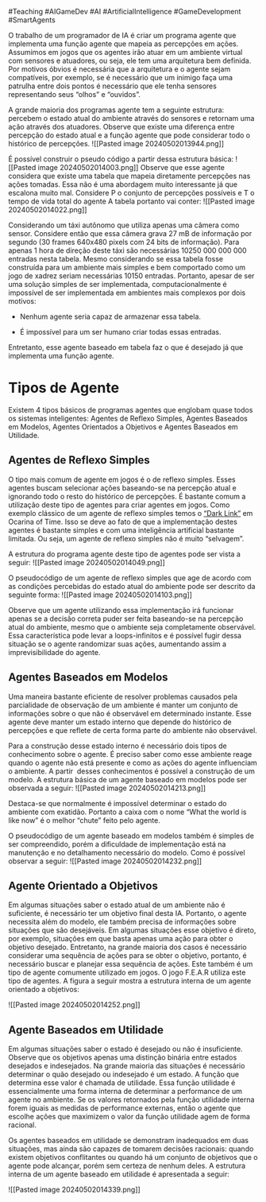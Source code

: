 #Teaching #AIGameDev #AI #ArtificialIntelligence #GameDevelopment #SmartAgents

O trabalho de um programador de IA é criar um programa agente que implementa uma função agente que mapeia as percepções em ações. Assumimos em jogos que os agentes irão atuar em um ambiente virtual com sensores e atuadores, ou seja, ele tem uma arquitetura bem definida. Por motivos óbvios é necessária que a arquitetura e o agente sejam compatíveis, por exemplo, se é necessário que um inimigo faça uma patrulha entre dois pontos é necessário que ele tenha sensores representando seus “olhos” e “ouvidos”.

A grande maioria dos programas agente tem a seguinte estrutura: percebem o estado atual do ambiente através do sensores e retornam uma ação através dos atuadores. Observe que existe uma diferença entre percepção do estado atual e a função agente que pode considerar todo o histórico de percepções. 
![[Pasted image 20240502013944.png]]

É possível construir o pseudo código a partir dessa estrutura básica:
![[Pasted image 20240502014003.png]]
Observe que esse agente considera que existe uma tabela que mapeia diretamente percepções nas ações tomadas. Essa não é uma abordagem muito interessante já que escalona muito mal. Considere P o conjunto de percepções possíveis e T o tempo de vida total do agente A tabela portanto vai conter:
![[Pasted image 20240502014022.png]]

Considerando um táxi autônomo que utiliza apenas uma câmera como sensor. Considere então que essa câmera grava 27 mB de informação por segundo (30 frames 640x480 pixels com 24 bits de informação). Para apenas 1 hora de direção deste táxi são necessárias 10250 000 000 000 entradas nesta tabela. Mesmo considerando se essa tabela fosse construída para um ambiente mais simples e bem comportado como um jogo de xadrez seriam necessárias 10150 entradas. Portanto, apesar de ser uma solução simples de ser implementada, computacionalmente é impossível de ser implementada em ambientes mais complexos por dois motivos:

- Nenhum agente seria capaz de armazenar essa tabela.
    
- É impossível para um ser humano criar todas essas entradas.
    

Entretanto, esse agente baseado em tabela faz o que é desejado já que implementa uma função agente.

# Tipos de Agente

Existem 4 tipos básicos de programas agentes que englobam quase todos os sistemas inteligentes: Agentes de Reflexo Simples, Agentes Baseados em Modelos, Agentes Orientados a Objetivos e Agentes Baseados em Utilidade.

## Agentes de Reflexo Simples

O tipo mais comum de agente em jogos é o de reflexo simples. Esses agentes buscam selecionar ações baseando-se na percepção atual e ignorando todo o resto do histórico de percepções. É bastante comum a utilização deste tipo de agentes para criar agentes em jogos. Como exemplo clássico de um agente de reflexo simples temos o [“Dark Link”](https://www.youtube.com/watch?v=4ojBO_Yj9Js) em Ocarina of Time. Isso se deve ao fato de que a implementação destes agentes é bastante simples e com uma inteligência artificial bastante limitada. Ou seja, um agente de reflexo simples não é muito “selvagem”.

A estrutura do programa agente deste tipo de agentes pode ser vista a seguir:
![[Pasted image 20240502014049.png]]

O pseudocódigo de um agente de reflexo simples que age de acordo com as condições percebidas do estado atual do ambiente pode ser descrito da seguinte forma:
![[Pasted image 20240502014103.png]]

Observe que um agente utilizando essa implementação irá funcionar apenas se a decisão correta puder ser feita baseando-se na percepção atual do ambiente, mesmo que o ambiente seja completamente observável. Essa característica pode levar a loops-infinitos e é possível fugir dessa situação se o agente randomizar suas ações, aumentando assim a imprevisibilidade do agente.

## Agentes Baseados em Modelos

Uma maneira bastante eficiente de resolver problemas causados pela parcialidade de observação de um ambiente é manter um conjunto de informações sobre o que não é observável em determinado instante. Esse agente deve manter um estado interno que depende do histórico de percepções e que reflete de certa forma parte do ambiente não observável.

Para a construção desse estado interno é necessário dois tipos de conhecimento sobre o agente. É preciso saber como esse ambiente reage quando o agente não está presente e como as ações do agente influenciam o ambiente. A partir  desses conhecimentos é possível a construção de um modelo. A estrutura básica de um agente baseado em modelos pode ser observada a seguir:
![[Pasted image 20240502014213.png]]

Destaca-se que normalmente é impossível determinar o estado do ambiente com exatidão. Portanto a caixa com o nome “What the world is like now” é o melhor “chute” feito pelo agente. 

O pseudocódigo de um agente baseado em modelos também é simples de ser compreendido, porém a dificuldade de implementação está na manutenção e no detalhamento necessário do modelo. Como é possível observar a seguir:
![[Pasted image 20240502014232.png]]

## Agente Orientado a Objetivos

Em algumas situações saber o estado atual de um ambiente não é suficiente, é necessário ter um objetivo final desta IA. Portanto, o agente necessita além do modelo, ele também precisa de informações sobre situações que são desejáveis. Em algumas situações esse objetivo é direto, por exemplo, situações em que basta apenas uma ação para obter o objetivo desejado. Entretanto, na grande maioria dos casos é necessário considerar uma sequência de ações para se obter o objetivo, portanto, é necessário buscar e planejar essa sequência de ações. Este também é um tipo de agente comumente utilizado em jogos. O jogo F.E.A.R utiliza este tipo de agentes. A figura a seguir mostra a estrutura interna de um agente orientado a objetivos:

![[Pasted image 20240502014252.png]]

## Agente Baseados em Utilidade

Em algumas situações saber o estado é desejado ou não é insuficiente. Observe que os objetivos apenas uma distinção binária entre estados desejados e indesejados. Na grande maioria das situações é necessário determinar o quão desejado ou indesejado é um estado. A função que determina esse valor é chamada de utilidade. Essa função utilidade é essencialmente uma forma interna de determinar a performance de um agente no ambiente. Se os valores retornados pela função utilidade interna forem iguais as medidas de performance externas, então o agente que escolhe ações que maximizem o valor da função utilidade agem de forma racional.

Os agentes baseados em utilidade se demonstram inadequados em duas situações, mas ainda são capazes de tomarem decisões racionais: quando existem objetivos conflitantes ou quando há um conjunto de objetivos que o agente pode alcançar, porém sem certeza de nenhum deles. A estrutura interna de um agente baseado em utilidade é apresentada a seguir:

![[Pasted image 20240502014339.png]]